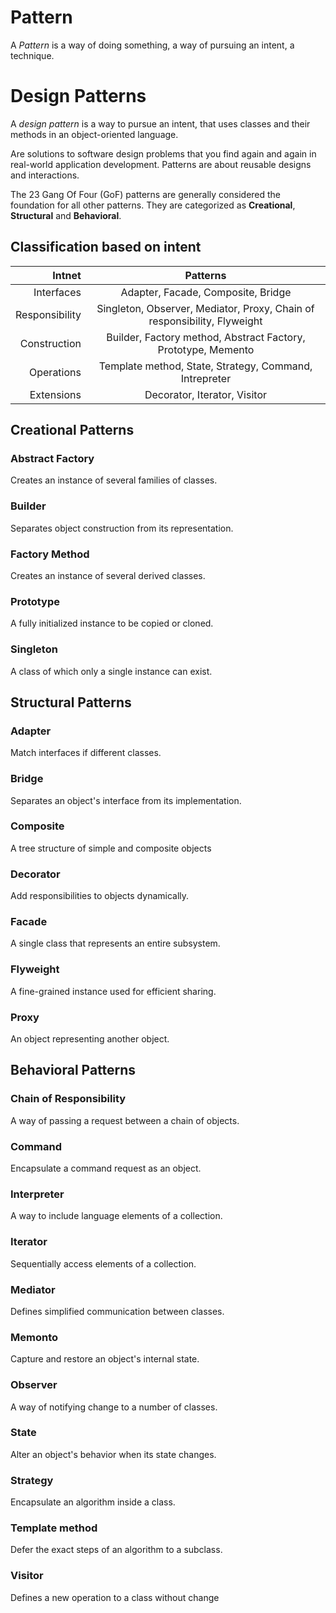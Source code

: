 # Pattern

A _Pattern_ is a way of doing something, a way of pursuing an intent, a technique.

# Design Patterns

A _design pattern_ is a way to pursue an intent, that uses classes and their methods in an object-oriented language.

Are solutions to software design problems that you find again and again in real-world application development. Patterns are about reusable designs and interactions.

The 23 Gang Of Four (GoF) patterns are generally considered the foundation for all other patterns. They are categorized as __Creational__, __Structural__ and __Behavioral__.

## Classification based on intent

| Intnet            |  Patterns                                                                 |
|------------------:| :-----------------------------------------------------------------------: |
| Interfaces        | Adapter, Facade, Composite, Bridge                                        |
| Responsibility    | Singleton, Observer, Mediator, Proxy, Chain of responsibility, Flyweight  |
| Construction      | Builder, Factory method, Abstract Factory, Prototype, Memento             |
| Operations        | Template method, State, Strategy, Command, Intrepreter                    |
| Extensions        | Decorator, Iterator, Visitor                                              |                       


## Creational Patterns

### Abstract Factory

Creates an instance of several families of classes.

### Builder

Separates object construction from its representation. 

### Factory Method

Creates an instance of several derived classes.

### Prototype

A fully initialized instance to be copied or cloned.

### Singleton

A class of which only a single instance can exist.

## Structural Patterns

### Adapter

Match interfaces if different classes.

### Bridge

Separates an object's interface from its implementation.

### Composite

A tree structure of simple and composite objects

### Decorator

Add responsibilities to objects dynamically.

### Facade

A single class that represents an entire subsystem.

### Flyweight

A fine-grained instance used for efficient sharing.

### Proxy

An object representing another object.

## Behavioral Patterns

### Chain of Responsibility

A way of passing a request between a chain of objects.

### Command

Encapsulate a command request as an object.

### Interpreter

A way to include language elements of a collection.

### Iterator

Sequentially access elements of a collection.

### Mediator

Defines simplified communication between classes.

### Memonto

Capture and restore an object's internal state.

### Observer

A way of notifying change to a number of classes.

### State

Alter an object's behavior when its state changes.

### Strategy

Encapsulate an algorithm inside a class.

### Template method

Defer the exact steps of an algorithm to a subclass.

### Visitor

Defines a new operation to a class without change